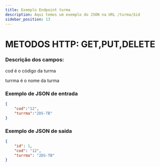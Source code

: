 ```yaml
---
title: Exemplo Endpoint turma
description: Aqui temos um exemplo do JSON na URL /turma/$id 
sidebar_position: 13
---
```

# METODOS HTTP: GET,PUT,DELETE
### Descrição dos campos:

cod é o código da turma

turrma é o nome da turma

### Exemplo de JSON de entrada
```json    
{
    "cod":"12",
    "turrma":"2DS-TB"
}
```   
### Exemplo de JSON de saída
```json    
{
	"id": 1,
	"cod": "12",
	"turrma": "2DS-TB"
}
```    